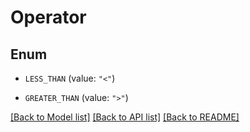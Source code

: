 # Operator

## Enum


* `LESS_THAN` (value: `"<"`)

* `GREATER_THAN` (value: `">"`)


[[Back to Model list]](../README.md#documentation-for-models) [[Back to API list]](../README.md#documentation-for-api-endpoints) [[Back to README]](../README.md)


